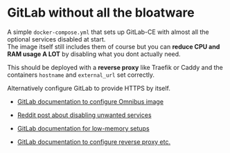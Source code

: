 # GitLab without all the bloatware

A simple `docker-compose.yml` that sets up GitLab-CE with almost all the optional services disabled at start.  
The image itself still includes them of course but you can **reduce CPU and RAM usage A LOT** by disabling what you dont actually need.  

This should be deployed with a **reverse proxy** like Traefik or Caddy and the containers `hostname` and `external_url` set correctly.

Alternatively configure GitLab to provide HTTPS by itself.

- [GitLab documentation to configure Omnibus image](https://docs.gitlab.com/ce/install/docker.html)

- [Reddit post about disabling unwanted services](https://www.reddit.com/r/gitlab/comments/10m0hxa/gitlab_container_image_without_extra_applications/)

- [GitLab documentation for low-memory setups](https://docs.gitlab.com/omnibus/settings/memory_constrained_envs.html)

- [GitLab documentation to configure reverse proxy etc.](https://docs.gitlab.com/omnibus/settings/ssl/index.html#configure-a-reverse-proxy-or-load-balancer-ssl-termination)
